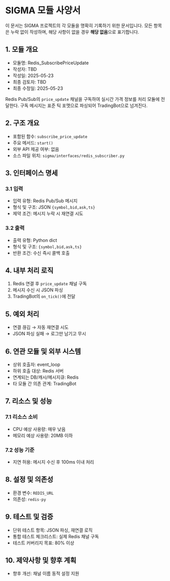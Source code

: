 # SIGMA 모듈 사양서

이 문서는 SIGMA 프로젝트의 각 모듈을 명확히 기록하기 위한 문서입니다. 모든 항목은 누락 없이 작성하며, 해당 사항이 없을 경우 **해당 없음**으로 표기합니다.

## 1. 모듈 개요
* 모듈명: Redis_SubscribePriceUpdate
* 작성자: TBD
* 작성일: 2025-05-23
* 최종 검토자: TBD
* 최종 수정일: 2025-05-23

Redis Pub/Sub의 `price_update` 채널을 구독하여 실시간 가격 정보를 처리 모듈에
전달한다. 구독 메시지는 표준 틱 포맷으로 파싱되어 TradingBot으로 넘겨진다.

## 2. 구조 개요
* 포함된 함수: `subscribe_price_update`
* 주요 메서드: `start()`
* 외부 API 제공 여부: 없음
* 소스 파일 위치: `sigma/interfaces/redis_subscriber.py`

## 3. 인터페이스 명세
### 3.1 입력
* 입력 유형: Redis Pub/Sub 메시지
* 형식 및 구조: JSON `{symbol,bid,ask,ts}`
* 제약 조건: 메시지 누락 시 재연결 시도

### 3.2 출력
* 출력 유형: Python dict
* 형식 및 구조: `{symbol,bid,ask,ts}`
* 반환 조건: 수신 즉시 콜백 호출

## 4. 내부 처리 로직
1. Redis 연결 후 `price_update` 채널 구독
2. 메시지 수신 시 JSON 파싱
3. TradingBot의 `on_tick()`에 전달

## 5. 예외 처리
* 연결 끊김 → 자동 재연결 시도
* JSON 파싱 실패 → 로그만 남기고 무시

## 6. 연관 모듈 및 외부 시스템
* 상위 호출자: event_loop
* 하위 호출 대상: Redis 서버
* 연계되는 DB/캐시/메시지큐: Redis
* 타 모듈 간 의존 관계: TradingBot

## 7. 리소스 및 성능
### 7.1 리소스 소비
* CPU 예상 사용량: 매우 낮음
* 메모리 예상 사용량: 20MB 이하

### 7.2 성능 기준
* 지연 허용: 메시지 수신 후 100ms 이내 처리

## 8. 설정 및 의존성
* 환경 변수: `REDIS_URL`
* 의존성: `redis-py`

## 9. 테스트 및 검증
* 단위 테스트 항목: JSON 파싱, 재연결 로직
* 통합 테스트 체크리스트: 실제 Redis 채널 구독
* 테스트 커버리지 목표: 80% 이상

## 10. 제약사항 및 향후 계획
* 향후 개선: 채널 이름 동적 설정 지원
